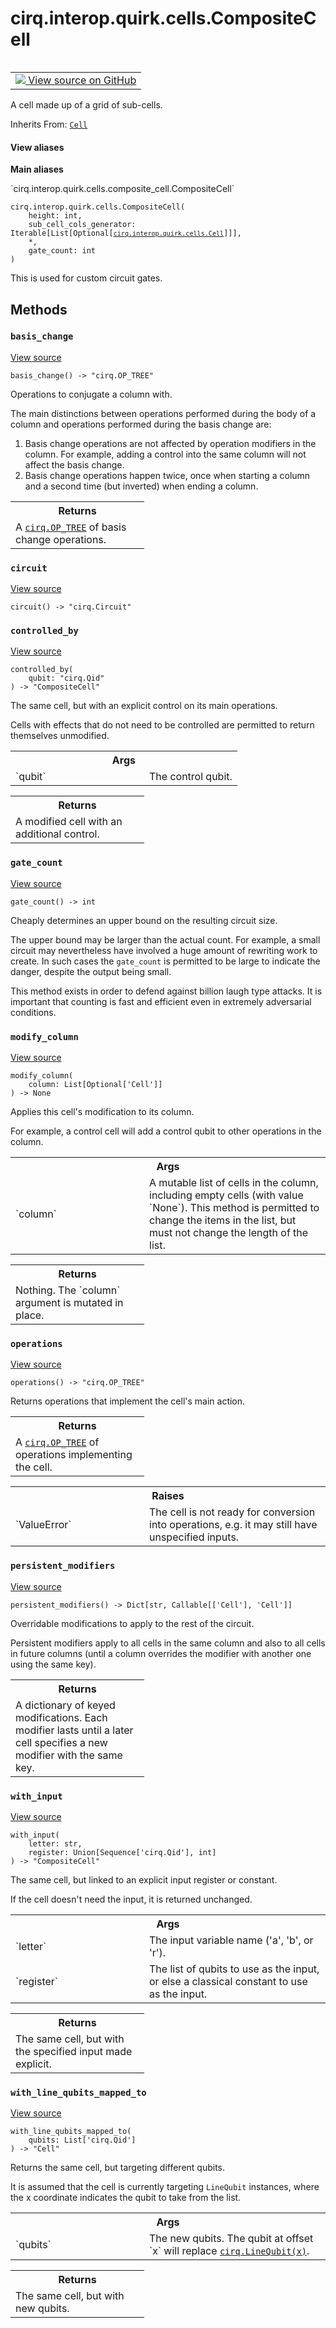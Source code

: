 <div itemscope itemtype="http://developers.google.com/ReferenceObject">
<meta itemprop="name" content="cirq.interop.quirk.cells.CompositeCell" />
<meta itemprop="path" content="Stable" />
<meta itemprop="property" content="__init__"/>
<meta itemprop="property" content="basis_change"/>
<meta itemprop="property" content="circuit"/>
<meta itemprop="property" content="controlled_by"/>
<meta itemprop="property" content="gate_count"/>
<meta itemprop="property" content="modify_column"/>
<meta itemprop="property" content="operations"/>
<meta itemprop="property" content="persistent_modifiers"/>
<meta itemprop="property" content="with_input"/>
<meta itemprop="property" content="with_line_qubits_mapped_to"/>
</div>

# cirq.interop.quirk.cells.CompositeCell

<!-- Insert buttons and diff -->

<table class="tfo-notebook-buttons tfo-api" align="left">

<td>
  <a target="_blank" href="https://github.com/quantumlib/cirq/tree/master/cirq/interop/quirk/cells/composite_cell.py">
    <img src="https://www.tensorflow.org/images/GitHub-Mark-32px.png" />
    View source on GitHub
  </a>
</td>
</table>



A cell made up of a grid of sub-cells.

Inherits From: [`Cell`](../../../../cirq/interop/quirk/cells/Cell.md)

<section class="expandable">
  <h4 class="showalways">View aliases</h4>
  <p>
<b>Main aliases</b>
<p>`cirq.interop.quirk.cells.composite_cell.CompositeCell`</p>
</p>
</section>

<pre class="devsite-click-to-copy prettyprint lang-py tfo-signature-link">
<code>cirq.interop.quirk.cells.CompositeCell(
    height: int,
    sub_cell_cols_generator: Iterable[List[Optional[<a href="../../../../cirq/interop/quirk/cells/Cell.md"><code>cirq.interop.quirk.cells.Cell</code></a>]]],
    *,
    gate_count: int
)
</code></pre>



<!-- Placeholder for "Used in" -->

This is used for custom circuit gates.

## Methods

<h3 id="basis_change"><code>basis_change</code></h3>

<a target="_blank" href="https://github.com/quantumlib/cirq/tree/master/cirq/interop/quirk/cells/cell.py">View source</a>

<pre class="devsite-click-to-copy prettyprint lang-py tfo-signature-link">
<code>basis_change() -> "cirq.OP_TREE"
</code></pre>

Operations to conjugate a column with.

The main distinctions between operations performed during the body of a
column and operations performed during the basis change are:

1. Basis change operations are not affected by operation modifiers in
    the column. For example, adding a control into the same column will
    not affect the basis change.
2. Basis change operations happen twice, once when starting a column and
    a second time (but inverted) when ending a column.

<!-- Tabular view -->
 <table class="responsive fixed orange">
<colgroup><col width="214px"><col></colgroup>
<tr><th colspan="2">Returns</th></tr>
<tr class="alt">
<td colspan="2">
A <a href="../../../../cirq/ops/OP_TREE.md"><code>cirq.OP_TREE</code></a> of basis change operations.
</td>
</tr>

</table>



<h3 id="circuit"><code>circuit</code></h3>

<a target="_blank" href="https://github.com/quantumlib/cirq/tree/master/cirq/interop/quirk/cells/composite_cell.py">View source</a>

<pre class="devsite-click-to-copy prettyprint lang-py tfo-signature-link">
<code>circuit() -> "cirq.Circuit"
</code></pre>




<h3 id="controlled_by"><code>controlled_by</code></h3>

<a target="_blank" href="https://github.com/quantumlib/cirq/tree/master/cirq/interop/quirk/cells/composite_cell.py">View source</a>

<pre class="devsite-click-to-copy prettyprint lang-py tfo-signature-link">
<code>controlled_by(
    qubit: "cirq.Qid"
) -> "CompositeCell"
</code></pre>

The same cell, but with an explicit control on its main operations.

Cells with effects that do not need to be controlled are permitted to
return themselves unmodified.

<!-- Tabular view -->
 <table class="responsive fixed orange">
<colgroup><col width="214px"><col></colgroup>
<tr><th colspan="2">Args</th></tr>

<tr>
<td>
`qubit`
</td>
<td>
The control qubit.
</td>
</tr>
</table>



<!-- Tabular view -->
 <table class="responsive fixed orange">
<colgroup><col width="214px"><col></colgroup>
<tr><th colspan="2">Returns</th></tr>
<tr class="alt">
<td colspan="2">
A modified cell with an additional control.
</td>
</tr>

</table>



<h3 id="gate_count"><code>gate_count</code></h3>

<a target="_blank" href="https://github.com/quantumlib/cirq/tree/master/cirq/interop/quirk/cells/composite_cell.py">View source</a>

<pre class="devsite-click-to-copy prettyprint lang-py tfo-signature-link">
<code>gate_count() -> int
</code></pre>

Cheaply determines an upper bound on the resulting circuit size.

The upper bound may be larger than the actual count. For example, a
small circuit may nevertheless have involved a huge amount of rewriting
work to create. In such cases the `gate_count` is permitted to be large
to indicate the danger, despite the output being small.

This method exists in order to defend against billion laugh type
attacks. It is important that counting is fast and efficient even in
extremely adversarial conditions.

<h3 id="modify_column"><code>modify_column</code></h3>

<a target="_blank" href="https://github.com/quantumlib/cirq/tree/master/cirq/interop/quirk/cells/cell.py">View source</a>

<pre class="devsite-click-to-copy prettyprint lang-py tfo-signature-link">
<code>modify_column(
    column: List[Optional['Cell']]
) -> None
</code></pre>

Applies this cell's modification to its column.

For example, a control cell will add a control qubit to other operations
in the column.

<!-- Tabular view -->
 <table class="responsive fixed orange">
<colgroup><col width="214px"><col></colgroup>
<tr><th colspan="2">Args</th></tr>

<tr>
<td>
`column`
</td>
<td>
A mutable list of cells in the column, including empty
cells (with value `None`). This method is permitted to change
the items in the list, but must not change the length of the
list.
</td>
</tr>
</table>



<!-- Tabular view -->
 <table class="responsive fixed orange">
<colgroup><col width="214px"><col></colgroup>
<tr><th colspan="2">Returns</th></tr>
<tr class="alt">
<td colspan="2">
Nothing. The `column` argument is mutated in place.
</td>
</tr>

</table>



<h3 id="operations"><code>operations</code></h3>

<a target="_blank" href="https://github.com/quantumlib/cirq/tree/master/cirq/interop/quirk/cells/composite_cell.py">View source</a>

<pre class="devsite-click-to-copy prettyprint lang-py tfo-signature-link">
<code>operations() -> "cirq.OP_TREE"
</code></pre>

Returns operations that implement the cell's main action.


<!-- Tabular view -->
 <table class="responsive fixed orange">
<colgroup><col width="214px"><col></colgroup>
<tr><th colspan="2">Returns</th></tr>
<tr class="alt">
<td colspan="2">
A <a href="../../../../cirq/ops/OP_TREE.md"><code>cirq.OP_TREE</code></a> of operations implementing the cell.
</td>
</tr>

</table>



<!-- Tabular view -->
 <table class="responsive fixed orange">
<colgroup><col width="214px"><col></colgroup>
<tr><th colspan="2">Raises</th></tr>

<tr>
<td>
`ValueError`
</td>
<td>
The cell is not ready for conversion into operations, e.g. it
may still have unspecified inputs.
</td>
</tr>
</table>



<h3 id="persistent_modifiers"><code>persistent_modifiers</code></h3>

<a target="_blank" href="https://github.com/quantumlib/cirq/tree/master/cirq/interop/quirk/cells/cell.py">View source</a>

<pre class="devsite-click-to-copy prettyprint lang-py tfo-signature-link">
<code>persistent_modifiers() -> Dict[str, Callable[['Cell'], 'Cell']]
</code></pre>

Overridable modifications to apply to the rest of the circuit.

Persistent modifiers apply to all cells in the same column and also to
all cells in future columns (until a column overrides the modifier with
another one using the same key).

<!-- Tabular view -->
 <table class="responsive fixed orange">
<colgroup><col width="214px"><col></colgroup>
<tr><th colspan="2">Returns</th></tr>
<tr class="alt">
<td colspan="2">
A dictionary of keyed modifications. Each modifier lasts until a
later cell specifies a new modifier with the same key.
</td>
</tr>

</table>



<h3 id="with_input"><code>with_input</code></h3>

<a target="_blank" href="https://github.com/quantumlib/cirq/tree/master/cirq/interop/quirk/cells/composite_cell.py">View source</a>

<pre class="devsite-click-to-copy prettyprint lang-py tfo-signature-link">
<code>with_input(
    letter: str,
    register: Union[Sequence['cirq.Qid'], int]
) -> "CompositeCell"
</code></pre>

The same cell, but linked to an explicit input register or constant.

If the cell doesn't need the input, it is returned unchanged.

<!-- Tabular view -->
 <table class="responsive fixed orange">
<colgroup><col width="214px"><col></colgroup>
<tr><th colspan="2">Args</th></tr>

<tr>
<td>
`letter`
</td>
<td>
The input variable name ('a', 'b', or 'r').
</td>
</tr><tr>
<td>
`register`
</td>
<td>
The list of qubits to use as the input, or else a
classical constant to use as the input.
</td>
</tr>
</table>



<!-- Tabular view -->
 <table class="responsive fixed orange">
<colgroup><col width="214px"><col></colgroup>
<tr><th colspan="2">Returns</th></tr>
<tr class="alt">
<td colspan="2">
The same cell, but with the specified input made explicit.
</td>
</tr>

</table>



<h3 id="with_line_qubits_mapped_to"><code>with_line_qubits_mapped_to</code></h3>

<a target="_blank" href="https://github.com/quantumlib/cirq/tree/master/cirq/interop/quirk/cells/composite_cell.py">View source</a>

<pre class="devsite-click-to-copy prettyprint lang-py tfo-signature-link">
<code>with_line_qubits_mapped_to(
    qubits: List['cirq.Qid']
) -> "Cell"
</code></pre>

Returns the same cell, but targeting different qubits.

It is assumed that the cell is currently targeting `LineQubit`
instances, where the x coordinate indicates the qubit to take from the
list.

<!-- Tabular view -->
 <table class="responsive fixed orange">
<colgroup><col width="214px"><col></colgroup>
<tr><th colspan="2">Args</th></tr>

<tr>
<td>
`qubits`
</td>
<td>
The new qubits. The qubit at offset `x` will replace
<a href="../../../../cirq/devices/LineQubit.md"><code>cirq.LineQubit(x)</code></a>.
</td>
</tr>
</table>



<!-- Tabular view -->
 <table class="responsive fixed orange">
<colgroup><col width="214px"><col></colgroup>
<tr><th colspan="2">Returns</th></tr>
<tr class="alt">
<td colspan="2">
The same cell, but with new qubits.
</td>
</tr>

</table>






